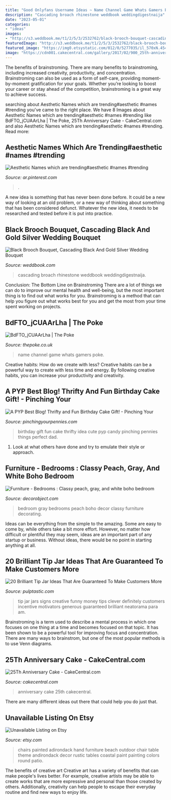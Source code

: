 ```yaml
---
title: "Good Onlyfans Username Ideas ~ Name Channel Game Whats Gamers Poke"
description: "Cascading broach rhinestone weddbook weddingdigestnaija"
date: "2023-05-01"
categories:
- "ideas"
images:
- "http://s3.weddbook.me/t1/2/5/3/2532762/black-brooch-bouquet-cascading-black-and-gold-silver-wedding-bouquet-bridal-bouquet-jewelry-bouquet-crystal-gothic-wedding-bouquet.jpg"
featuredImage: "http://s3.weddbook.me/t1/2/5/3/2532762/black-brooch-bouquet-cascading-black-and-gold-silver-wedding-bouquet-bridal-bouquet-jewelry-bouquet-crystal-gothic-wedding-bouquet.jpg"
featured_image: "https://img0.etsystatic.com/012/0/5277035/il_570xN.454387734_314v.jpg"
image: "https://cdn001.cakecentral.com/gallery/2017/02/900_25th-anniversary-cake-953918FmZM1.jpg"
---
```



The benefits of brainstroming.
There are many benefits to brainstroming, including increased creativity, productivity, and concentration. Brainstroming can also be used as a form of self-care, providing moment-by-moment gratification for your goals. Whether you’re looking to boost your career or stay ahead of the competition, brainstroming is a great way to achieve success.

	

		
searching about Aesthetic Names which are trending#aesthetic #names #trending you've came to the right place. We have 8 Images about Aesthetic Names which are trending#aesthetic #names #trending like BdFTO_jCUAArLha | The Poke, 25Th Anniversary Cake - CakeCentral.com and also Aesthetic Names which are trending#aesthetic #names #trending. Read more:
		
    
## Aesthetic Names Which Are Trending#aesthetic #names #trending

<img loading=lazy src="https://i.pinimg.com/736x/5e/7f/b0/5e7fb07c44bae9217fbe6012bdaa2e44.jpg" onerror="this.onerror=null;this.src='https://tse2.mm.bing.net/th?id=OIP.ZAFt4-1WmpBsn_WzyK0KOwHaLH&amp;pid=15.1';" alt="Aesthetic Names which are trending#aesthetic #names #trending">

_Source: ar.pinterest.com_

>. 

	

A new idea is something that has never been done before. It could be a new way of looking at an old problem, or a new way of thinking about something that has been considered defunct. Whatever the new idea, it needs to be researched and tested before it is put into practice.

    
## Black Brooch Bouquet, Cascading Black And Gold Silver Wedding Bouquet

<img loading=lazy src="http://s3.weddbook.me/t1/2/5/3/2532762/black-brooch-bouquet-cascading-black-and-gold-silver-wedding-bouquet-bridal-bouquet-jewelry-bouquet-crystal-gothic-wedding-bouquet.jpg" onerror="this.onerror=null;this.src='https://tse2.mm.bing.net/th?id=OIP.KTc0ruWsixZwc-TVKDxRaAHaKB&amp;pid=15.1';" alt="Black Brooch Bouquet, Cascading Black And Gold Silver Wedding Bouquet">

_Source: weddbook.com_

>cascading broach rhinestone weddbook weddingdigestnaija. 

	

Conclusion: The Bottom Line on Brainstroming
There are a lot of things we can do to improve our mental health and well-being, but the most important thing is to find out what works for you. Brainstroming is a method that can help you figure out what works best for you and get the most from your time spent working on projects.

    
## BdFTO_jCUAArLha | The Poke

<img loading=lazy src="http://www.thepoke.co.uk/wp-content/uploads/2014/01/BdFTO_jCUAArLha.png" onerror="this.onerror=null;this.src='https://tse4.mm.bing.net/th?id=OIP.S50QdWQRkt39mH2nq2wQWwHaFj&amp;pid=15.1';" alt="BdFTO_jCUAArLha | The Poke">

_Source: thepoke.co.uk_

>name channel game whats gamers poke. 

	

Creative habits: How do we create with less?
Creative habits can be a powerful way to create with less time and energy. By following creative habits, you can increase your productivity and creativity.

    
## A PYP Best Blog! Thrifty And Fun Birthday Cake Gift! - Pinching Your

<img loading=lazy src="http://www.pinchingyourpennies.com/wp-content/uploads/2012/10/IMG_9319copy1.jpg" onerror="this.onerror=null;this.src='https://tse2.mm.bing.net/th?id=OIP.mpuCBCiHuhB3D6fAmcqcFgHaLH&amp;pid=15.1';" alt="A PYP Best Blog! Thrifty and Fun Birthday Cake Gift! - Pinching Your">

_Source: pinchingyourpennies.com_

>birthday gift fun cake thrifty idea cute pyp candy pinching pennies things perfect dad. 

	

1. Look at what others have done and try to emulate their style or approach.

    
## Furniture - Bedrooms : Classy Peach, Gray, And White Boho Bedroom

<img loading=lazy src="https://decorobject.com/wp-content/uploads/2018/05/furniture-bedrooms-classy-peach-gray-and-white-boho-bedroom.jpg" onerror="this.onerror=null;this.src='https://tse2.mm.bing.net/th?id=OIP.rY0m8uzybTE0HLBy0uwPEwHaJ4&amp;pid=15.1';" alt="Furniture - Bedrooms : Classy peach, gray, and white boho bedroom">

_Source: decorobject.com_

>bedroom gray bedrooms peach boho decor classy furniture decorating. 

	

Ideas can be everything from the simple to the amazing. Some are easy to come by, while others take a bit more effort. However, no matter how difficult or plentiful they may seem, ideas are an important part of any startup or business. Without ideas, there would be no point in starting anything at all.

    
## 20 Brilliant Tip Jar Ideas That Are Guaranteed To Make Customers More

<img loading=lazy src="https://i0.wp.com/pulptastic.com/wp-content/uploads/2014/07/these-tip-jars-will-definitely-get-money-17.jpg?resize=550%2C734" onerror="this.onerror=null;this.src='https://tse2.mm.bing.net/th?id=OIP.LCIau5IDhpppXqhhfXtkwgHaJ4&amp;pid=15.1';" alt="20 Brilliant Tip Jar Ideas That Are Guaranteed To Make Customers More">

_Source: pulptastic.com_

>tip jar jars signs creative funny money tips clever definitely customers incentive motivators generous guaranteed brilliant neatorama para am. 

	

Brainstroming is a term used to describe a mental process in which one focuses on one thing at a time and becomes focused on that topic. It has been shown to be a powerful tool for improving focus and concentration. There are many ways to brainstrom, but one of the most popular methods is to use Venn diagrams.

    
## 25Th Anniversary Cake - CakeCentral.com

<img loading=lazy src="https://cdn001.cakecentral.com/gallery/2017/02/900_25th-anniversary-cake-953918FmZM1.jpg" onerror="this.onerror=null;this.src='https://tse1.mm.bing.net/th?id=OIP.ub8Ok7WfrnogQCL3D1G2DAHaLA&amp;pid=15.1';" alt="25Th Anniversary Cake - CakeCentral.com">

_Source: cakecentral.com_

>anniversary cake 25th cakecentral. 

	

There are many different ideas out there that could help you do just that.

    
## Unavailable Listing On Etsy

<img loading=lazy src="https://img0.etsystatic.com/012/0/5277035/il_570xN.454387734_314v.jpg" onerror="this.onerror=null;this.src='https://tse1.mm.bing.net/th?id=OIP._AQAZPGc2QeXufw1BLVQYQHaJ4&amp;pid=15.1';" alt="Unavailable Listing on Etsy">

_Source: etsy.com_

>chairs painted adirondack hand furniture beach outdoor chair table theme andirondack decor rustic tables coastal paint painting colors round patio. 

	

The benefits of creative art
Creative art has a variety of benefits that can make people's lives better. For example, creative artists may be able to create works that are more expressive and personal than those created by others. Additionally, creativity can help people to escape their everyday routine and find new ways to enjoy life.

